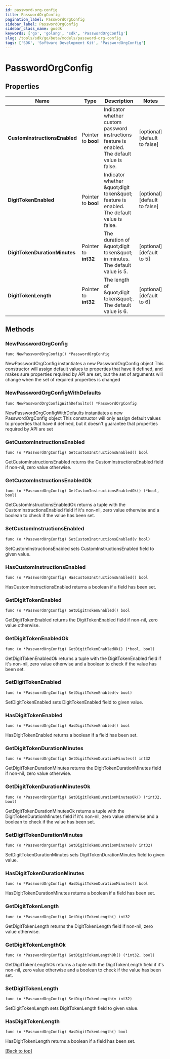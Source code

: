 ```yaml
---
id: password-org-config
title: PasswordOrgConfig
pagination_label: PasswordOrgConfig
sidebar_label: PasswordOrgConfig
sidebar_class_name: gosdk
keywords: ['go', 'golang', 'sdk', 'PasswordOrgConfig'] 
slug: /tools/sdk/go/beta/models/password-org-config
tags: ['SDK', 'Software Development Kit', 'PasswordOrgConfig']
---
```


# PasswordOrgConfig

## Properties

Name | Type | Description | Notes
------------ | ------------- | ------------- | -------------
**CustomInstructionsEnabled** | Pointer to **bool** | Indicator whether custom password instructions feature is enabled. The default value is false. | [optional] [default to false]
**DigitTokenEnabled** | Pointer to **bool** | Indicator whether \&quot;digit token\&quot; feature is enabled. The default value is false. | [optional] [default to false]
**DigitTokenDurationMinutes** | Pointer to **int32** | The duration of \&quot;digit token\&quot; in minutes. The default value is 5. | [optional] [default to 5]
**DigitTokenLength** | Pointer to **int32** | The length of \&quot;digit token\&quot;. The default value is 6. | [optional] [default to 6]

## Methods

### NewPasswordOrgConfig

`func NewPasswordOrgConfig() *PasswordOrgConfig`

NewPasswordOrgConfig instantiates a new PasswordOrgConfig object
This constructor will assign default values to properties that have it defined,
and makes sure properties required by API are set, but the set of arguments
will change when the set of required properties is changed

### NewPasswordOrgConfigWithDefaults

`func NewPasswordOrgConfigWithDefaults() *PasswordOrgConfig`

NewPasswordOrgConfigWithDefaults instantiates a new PasswordOrgConfig object
This constructor will only assign default values to properties that have it defined,
but it doesn't guarantee that properties required by API are set

### GetCustomInstructionsEnabled

`func (o *PasswordOrgConfig) GetCustomInstructionsEnabled() bool`

GetCustomInstructionsEnabled returns the CustomInstructionsEnabled field if non-nil, zero value otherwise.

### GetCustomInstructionsEnabledOk

`func (o *PasswordOrgConfig) GetCustomInstructionsEnabledOk() (*bool, bool)`

GetCustomInstructionsEnabledOk returns a tuple with the CustomInstructionsEnabled field if it's non-nil, zero value otherwise
and a boolean to check if the value has been set.

### SetCustomInstructionsEnabled

`func (o *PasswordOrgConfig) SetCustomInstructionsEnabled(v bool)`

SetCustomInstructionsEnabled sets CustomInstructionsEnabled field to given value.

### HasCustomInstructionsEnabled

`func (o *PasswordOrgConfig) HasCustomInstructionsEnabled() bool`

HasCustomInstructionsEnabled returns a boolean if a field has been set.

### GetDigitTokenEnabled

`func (o *PasswordOrgConfig) GetDigitTokenEnabled() bool`

GetDigitTokenEnabled returns the DigitTokenEnabled field if non-nil, zero value otherwise.

### GetDigitTokenEnabledOk

`func (o *PasswordOrgConfig) GetDigitTokenEnabledOk() (*bool, bool)`

GetDigitTokenEnabledOk returns a tuple with the DigitTokenEnabled field if it's non-nil, zero value otherwise
and a boolean to check if the value has been set.

### SetDigitTokenEnabled

`func (o *PasswordOrgConfig) SetDigitTokenEnabled(v bool)`

SetDigitTokenEnabled sets DigitTokenEnabled field to given value.

### HasDigitTokenEnabled

`func (o *PasswordOrgConfig) HasDigitTokenEnabled() bool`

HasDigitTokenEnabled returns a boolean if a field has been set.

### GetDigitTokenDurationMinutes

`func (o *PasswordOrgConfig) GetDigitTokenDurationMinutes() int32`

GetDigitTokenDurationMinutes returns the DigitTokenDurationMinutes field if non-nil, zero value otherwise.

### GetDigitTokenDurationMinutesOk

`func (o *PasswordOrgConfig) GetDigitTokenDurationMinutesOk() (*int32, bool)`

GetDigitTokenDurationMinutesOk returns a tuple with the DigitTokenDurationMinutes field if it's non-nil, zero value otherwise
and a boolean to check if the value has been set.

### SetDigitTokenDurationMinutes

`func (o *PasswordOrgConfig) SetDigitTokenDurationMinutes(v int32)`

SetDigitTokenDurationMinutes sets DigitTokenDurationMinutes field to given value.

### HasDigitTokenDurationMinutes

`func (o *PasswordOrgConfig) HasDigitTokenDurationMinutes() bool`

HasDigitTokenDurationMinutes returns a boolean if a field has been set.

### GetDigitTokenLength

`func (o *PasswordOrgConfig) GetDigitTokenLength() int32`

GetDigitTokenLength returns the DigitTokenLength field if non-nil, zero value otherwise.

### GetDigitTokenLengthOk

`func (o *PasswordOrgConfig) GetDigitTokenLengthOk() (*int32, bool)`

GetDigitTokenLengthOk returns a tuple with the DigitTokenLength field if it's non-nil, zero value otherwise
and a boolean to check if the value has been set.

### SetDigitTokenLength

`func (o *PasswordOrgConfig) SetDigitTokenLength(v int32)`

SetDigitTokenLength sets DigitTokenLength field to given value.

### HasDigitTokenLength

`func (o *PasswordOrgConfig) HasDigitTokenLength() bool`

HasDigitTokenLength returns a boolean if a field has been set.


[[Back to top]](#) 


